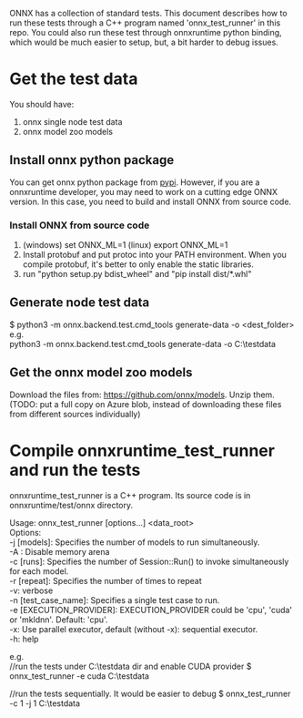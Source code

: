 ONNX has a collection of standard tests. This document describes how to run these tests through a C++ program named 'onnx_test_runner' in this repo. You could also run these test through onnxruntime python binding, which would be much easier to setup, but, a bit harder to debug issues.

# Get the test data
You should have:
1. onnx single node test data
2. onnx model zoo models

## Install onnx python package
You can get onnx python package from [pypi](https://pypi.org/). However, if you are a onnxruntime developer, you may need to work on a cutting edge ONNX version. In this case, you need to build and install ONNX from source code.

### Install ONNX from source code
1. (windows) set ONNX_ML=1
   (linux) export ONNX_ML=1
2. Install protobuf and put protoc into your PATH environment. When you compile protobuf, it's better to only enable the static libraries. 
3. run "python setup.py bdist_wheel" and "pip install dist/*.whl"

## Generate node test data
$ python3 -m onnx.backend.test.cmd_tools generate-data -o <dest_folder>    
e.g.    
   python3 -m onnx.backend.test.cmd_tools generate-data -o C:\testdata


## Get the onnx model zoo models
Download the files from: https://github.com/onnx/models. Unzip them.
(TODO: put a full copy on Azure blob, instead of downloading these files from different sources individually)

# Compile onnxruntime_test_runner and run the tests
onnxruntime_test_runner is a C++ program. Its source code is in onnxruntime/test/onnx directory.

Usage: onnx_test_runner [options...] <data_root>    
Options:    
	-j [models]: Specifies the number of models to run simultaneously.    
	-A : Disable memory arena    
	-c [runs]: Specifies the number of Session::Run() to invoke simultaneously for each model.    
	-r [repeat]: Specifies the number of times to repeat    
	-v: verbose    
	-n [test_case_name]: Specifies a single test case to run.    
	-e [EXECUTION_PROVIDER]: EXECUTION_PROVIDER could be 'cpu', 'cuda' or 'mkldnn'. Default: 'cpu'.    
	-x: Use parallel executor, default (without -x): sequential executor.    
	-h: help    

e.g.  
//run the tests under C:\testdata dir and enable CUDA provider
$ onnx_test_runner -e cuda C:\testdata

//run the tests sequentially. It would be easier to debug
$ onnx_test_runner -c 1 -j 1 C:\testdata 
